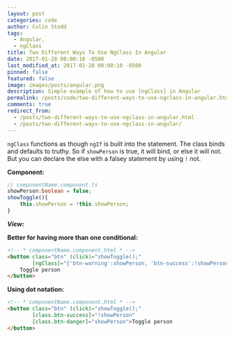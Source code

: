 ```yaml
---
layout: post
categories: code
author: Colin Stodd
tags:
  - Angular,
  - ngClass
title: Two Different Ways To Use NgClass In Angular
date: 2017-01-28 00:00:10 -0500
last_modified_at: 2017-01-28 00:00:10 -0500
pinned: false
featured: false
image: images/posts/angular.png
description: Simple example of how to use [ngClass] in Angular
permalink: /posts/code/two-different-ways-to-use-ngclass-in-angular.html
comments: true
redirect_from:
  - /posts/two-different-ways-to-use-ngclass-in-angular.html
  - /posts/two-different-ways-to-use-ngclass-in-angular/
---
```


`ngClass` functions as though `ngIf` is built into the statement. The class binds and defaults to truthy. So if `showPerson` is true, it will bind, or else it will not. But you can declare the else with a falsey statement by using `!` not.

**Component:**
```typescript
// componentName.component.ts
showPerson:boolean = false;
showToggle(){
    this.showPerson = !this.showPerson;
}
```

***View:***

**Better for having more than one conditional:**
```html
<!-- * componentName.component.html * -->
<button class="btn" (click)="showToggle();"
        [ngClass]="{'btn-warning':showPerson, 'btn-success':!showPerson}">
    Toggle person
</button>
```

**Using dot notation:**
```html
<!-- * componentName.component.html * -->
<button class="btn" (click)="showToggle();"
        [class.btn-success]="!showPerson"
        [class.btn-danger]="showPerson">Toggle person
</button>
```
